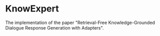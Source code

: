 # KnowExpert
The implementation of the paper "Retrieval-Free Knowledge-Grounded Dialogue Response Generation with Adapters".
